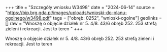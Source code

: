 +++
title = "Szczegóły wniosku W3498"
date = "2024-06-14"
source = "https://bip.brg.gda.pl/images/uploads/wnioski-do-planu-ogolnego/w3498.pdf"
tags = ["obręb: 0252", "wnioski-ogolne"]
geolinks = []
raw = "Wnoszę o objęcie działek nr 5. 4/8. 43/6 obręb 252. 253 strefą zieleni i rekreacji. Jest to teren "
+++

Wnoszę o objęcie działek nr 5. 4/8. 43/6 obręb 252. 253 strefą zieleni i rekreacji. Jest to teren



